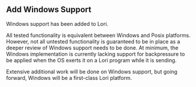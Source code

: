 ## Add Windows Support

Windows support has been added to Lori.

All tested functionality is equivalent between Windows and Posix platforms. However, not all untested functionality is guaranteed to be in place as a deeper review of Windows support needs to be done. At minimum, the Windows implementation is currently lacking support for backpressure to be applied when the OS exerts it on a Lori program while it is sending.

Extensive additional work will be done on Windows support, but going forward, Windows will be a first-class Lori platform.

